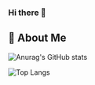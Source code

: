 ### Hi there 👋

<!--
**barissozudogru/barissozudogru** is a ✨ _special_ ✨ repository because its `README.md` (this file) appears on your GitHub profile.

Here are some ideas to get you started:

- 🔭 I’m currently working on ...
- 🌱 I’m currently learning ...
- 👯 I’m looking to collaborate on ...
- 🤔 I’m looking for help with ...
- 💬 Ask me about ...
- 📫 How to reach me: ...
- 😄 Pronouns: ...
- ⚡ Fun fact: ...
-->

## 🚀 About Me

![Anurag's GitHub stats](https://github-readme-stats.vercel.app/api?username=barissozudogru&include_all_commits=true&hide=contribs,prs&show_icons=true&theme=tokyonight)

![Top Langs](https://github-readme-stats.vercel.app/api/top-langs/?username=barissozudogru&include_all_commits=true&layout=compact&show_icons=true&theme=tokyonight)
